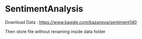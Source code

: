 # SentimentAnalysis

Download Data : https://www.kaggle.com/kazanova/sentiment140

Then store file without renaming inside data folder
